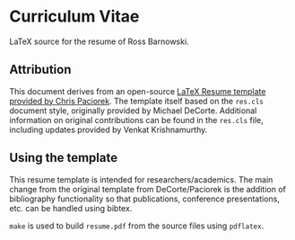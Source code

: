 # Curriculum Vitae

LaTeX source for the resume of Ross Barnowski.

## Attribution

This document derives from an open-source [LaTeX Resume template provided by Chris
Paciorek](https://www.stat.berkeley.edu/~paciorek/computingTips/Latex_template_creating_CV_.html).
The template itself based on the `res.cls` document style, originally provided
by Michael DeCorte. Additional information on original contributions can be
found in the `res.cls` file, including updates provided by Venkat Krishnamurthy.

## Using the template

This resume template is intended for researchers/academics.
The main change from the original template from DeCorte/Paciorek is the 
addition of bibliography functionality so that publications, conference 
presentations, etc. can be handled using bibtex.

`make` is used to build `resume.pdf` from the source files using `pdflatex`.
